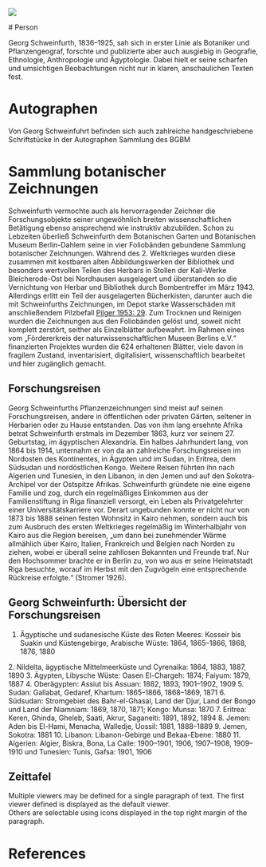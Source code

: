 <a href="https://juncture-digital.org"><img src="https://juncture-digital.org/images/ve-button.png"></a>

<param ve-config 
       title="Georg August Schweinfurth"
       author="BGBM team"
       banner="https://pictures.bgbm.org/iiif/2/B!SZ!00!00!34!B_SZ_0000345.jpg/full/full/0/default.jpg" 
       layout="vertical">

<!-- Entities discussed throughout the essay are typically defined before the essay text and
     are thus available in all text.  Entity identifiers (QIDs) can be found in either
     Wikipedia or Wikidata (https://www.wikidata.org)> -->
<param ve-entity eid="Q63126"> <!-- Georg Schweinfurth -->
<param ve-entity eid="Q163255"> <!-- Botanischen Garten und Botanischen Museum Berlin-Dahlem -->
<param ve-entity eid="Q15"> <!-- Afrika -->
<param ve-entity eid="Q2860218"> <!-- Socotra Archipelago -->
<param title="Georg Schweinfurth" eid="Q63126" aliases="Schweinfurth">
<param title="Socotra Archipelago" eid="Q2860218" aliases="Sokotra-Archipel">
# Person

Georg Schweinfurth, 1836–1925, sah sich in erster Linie als Botaniker und Pflanzengeograf, forschte und publizierte aber auch ausgiebig in Geografie, Ethnologie, Anthropologie und Ägyptologie. Dabei hielt er seine scharfen und umsichtigen Beobachtungen nicht nur in klaren, anschaulichen Texten fest.
<param ve-image 
       label="Georg Schweinfurth" 
       description="Georg August Schweinfurth (1836-1925) From: H.F. Helmolt (ed.): History of the World. New York, 1901." 
       license="public domain" 
       url="https://upload.wikimedia.org/wikipedia/commons/6/69/Georgschweinfurth.jpg">

# Autographen

Von Georg Schweinfuhrt befinden sich auch zahlreiche handgeschriebene Schriftstücke in der Autographen Sammlung des BGBM
<param ve-image 
       label="Schweinfurth Autographen"
       description="written letters by Georg August Schweinfurth"
       manifest="https://iiif.bgbm.org/manifests/autographen/A1148.json">

# Sammlung botanischer Zeichnungen

Schweinfurth vermochte auch als hervorragender Zeichner die Forschungsobjekte seiner ungewöhnlich breiten wissenschaftlichen Betätigung ebenso ansprechend wie instruktiv abzubilden. Schon zu Lebzeiten überließ Schweinfurth dem Botanischen Garten und Botanischen Museum Berlin-Dahlem seine in vier Foliobänden gebundene Sammlung botanischer Zeichnungen. Während des 2. Weltkrieges wurden diese zusammen mit kostbaren alten Abbildungswerken der Bibliothek und besonders wertvollen Teilen des Herbars in Stollen der Kali-Werke Bleicherode-Ost bei Nordhausen ausgelagert und überstanden so die Vernichtung von Herbar und Bibliothek durch Bombentreffer im März 1943. Allerdings erlitt ein Teil der ausgelagerten Bücherkisten, darunter auch die mit Schweinfurths Zeichnungen, im Depot starke Wasserschäden mit anschließendem Pilzbefall [Pilger 1953: 29](https://www.bgbm.org/sites/default/files/documents/3995179.pdf). Zum Trocknen und Reinigen wurden die Zeichnungen aus den Foliobänden gelöst und, soweit nicht komplett zerstört, seither als Einzelblätter aufbewahrt.
Im Rahmen eines vom „Fördererkreis der naturwissenschaftlichen Museen Berlins e.V.“ finanzierten Projektes wurden die 624 erhaltenen Blätter, viele davon in fragilem Zustand, inventarisiert, digitalisiert, wissenschaftlich bearbeitet und hier zugänglich gemacht.
<param ve-image 
       label="Schweinfurth Zeichnungen" 
       description="painting by Georg August Schweinfurth" 
       license="CC-by" 
       manifest="https://iiif.bgbm.org/manifests/personen/schweinfurth-collection/v2/Schweinfurth-10.json">

## Forschungsreisen

Georg Schweinfurths Pflanzenzeichnungen sind meist auf seinen Forschungsreisen, andere in öffentlichen oder privaten Gärten, seltener in Herbarien oder zu Hause entstanden. Das von ihm lang ersehnte Afrika betrat Schweinfurth erstmals im Dezember 1863, kurz vor seinem 27. Geburtstag, im ägyptischen Alexandria. Ein halbes Jahrhundert lang, von 1864 bis 1914, unternahm er von da an zahlreiche Forschungsreisen im Nordosten des Kontinentes, in Ägypten und im Sudan, in Eritrea, dem Südsudan und nordöstlichen Kongo. Weitere Reisen führten ihn nach Algerien und Tunesien, in den Libanon, in den Jemen und auf den Sokotra-Archipel vor der Ostspitze Afrikas. Schweinfurth gründete nie eine eigene Familie und zog, durch ein regelmäßiges Einkommen aus der Familienstiftung in Riga finanziell versorgt, ein Leben als Privatgelehrter einer Universitätskarriere vor. Derart ungebunden konnte er nicht nur von 1873 bis 1888 seinen festen Wohnsitz in Kairo nehmen, sondern auch bis zum Ausbruch des ersten Weltkrieges regelmäßig im Winterhalbjahr von Kairo aus die Region bereisen, „um dann bei zunehmender Wärme allmählich über Kairo, Italien, Frankreich und Belgien nach Norden zu ziehen, wobei er überall seine zahllosen Bekannten und Freunde traf. Nur den Hochsommer brachte er in Berlin zu, von wo aus er seine Heimatstadt Riga besuchte, worauf im Herbst mit den Zugvögeln eine entsprechende Rückreise erfolgte.“ (Stromer 1926).

## Georg Schweinfurth: Übersicht der Forschungsreisen 

1. 	Ägyptische und sudanesische Küste des Roten Meeres: Kosseir bis Suakin und Küstengebirge, Arabische Wüste: 1864, 1865–1866, 1868, 1876, 1880
<param ve-entity eid="Q79">
<param ve-map center="Q79" zoom="3" prefer-geojson>
2. 	Nildelta, ägyptische Mittelmeerküste und Cyrenaika: 1864, 1883, 1887, 1890
3. 	Ägypten, Libysche Wüste: Oasen El-Chargeh: 1874; Faiyum: 1879, 1887
4. 	Oberägypten: Assiut bis Assuan: 1882, 1893, 1901–1902, 1909
5. 	Sudan: Gallabat, Gedaref, Khartum: 1865–1866, 1868–1869, 1871
6. 	Südsudan: Stromgebiet des Bahr-el-Ghasal, Land der Djur, Land der Bongo und Land der Niamniam: 1869, 1870, 1871; Kongo: Munsa: 1870
7. 	Eritrea: Keren, Ghinda, Gheleb, Saati, Akrur, Saganeiti: 1891, 1892, 1894
8. 	Jemen: Aden bis El-Hami, Menacha, Walledje, Uossil: 1881, 1888–1889
9. 	Jemen, Sokotra: 1881
10. 	Libanon: Libanon-Gebirge und Bekaa-Ebene: 1880
11. 	Algerien: Algier, Biskra, Bona, La Calle: 1900–1901, 1906, 1907–1908, 1909–1910 und Tunesien: Tunis, Gafsa: 1901, 1906	

<param ve-map center="Q15" zoom="1" prefer-geojson>

## Zeittafel

Multiple viewers may be defined for a single paragraph of text.  The first viewer defined is displayed as the default viewer.  
Others are selectable using icons displayed in the top right margin of the paragraph.
<param ve-image 
       manifest="https://iiif.juncture-digital.org/manifest/6dd738aed85597cac540ad31dd5818e86ef7f2918c7b43a9eb3123d5538e6e4c">
<param ve-map center="Q36600" zoom="11">

# References

[^1]: [Wikipedia: Georg August Schweinfurth](https://www.wikidata.org/wiki/Q63126)
